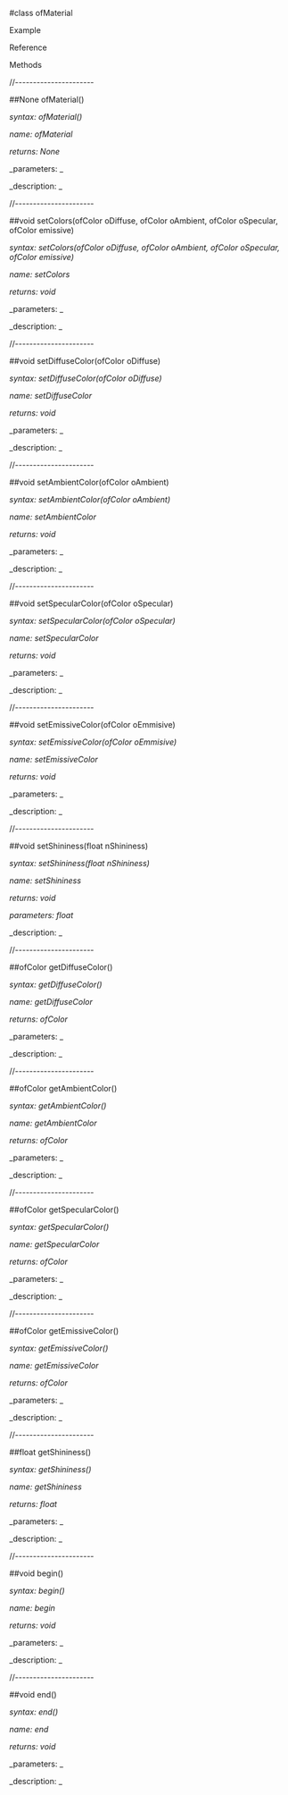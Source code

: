 #class ofMaterial

Example



Reference



Methods



//----------------------

##None ofMaterial()

_syntax: ofMaterial()_

_name: ofMaterial_

_returns: None_

_parameters: _



_description: _















//----------------------

##void setColors(ofColor oDiffuse, ofColor oAmbient, ofColor oSpecular, ofColor emissive)

_syntax: setColors(ofColor oDiffuse, ofColor oAmbient, ofColor oSpecular, ofColor emissive)_

_name: setColors_

_returns: void_

_parameters: _



_description: _















//----------------------

##void setDiffuseColor(ofColor oDiffuse)

_syntax: setDiffuseColor(ofColor oDiffuse)_

_name: setDiffuseColor_

_returns: void_

_parameters: _



_description: _















//----------------------

##void setAmbientColor(ofColor oAmbient)

_syntax: setAmbientColor(ofColor oAmbient)_

_name: setAmbientColor_

_returns: void_

_parameters: _



_description: _















//----------------------

##void setSpecularColor(ofColor oSpecular)

_syntax: setSpecularColor(ofColor oSpecular)_

_name: setSpecularColor_

_returns: void_

_parameters: _



_description: _















//----------------------

##void setEmissiveColor(ofColor oEmmisive)

_syntax: setEmissiveColor(ofColor oEmmisive)_

_name: setEmissiveColor_

_returns: void_

_parameters: _



_description: _















//----------------------

##void setShininess(float nShininess)

_syntax: setShininess(float nShininess)_

_name: setShininess_

_returns: void_

_parameters: float_



_description: _















//----------------------

##ofColor getDiffuseColor()

_syntax: getDiffuseColor()_

_name: getDiffuseColor_

_returns: ofColor_

_parameters: _



_description: _















//----------------------

##ofColor getAmbientColor()

_syntax: getAmbientColor()_

_name: getAmbientColor_

_returns: ofColor_

_parameters: _



_description: _















//----------------------

##ofColor getSpecularColor()

_syntax: getSpecularColor()_

_name: getSpecularColor_

_returns: ofColor_

_parameters: _



_description: _















//----------------------

##ofColor getEmissiveColor()

_syntax: getEmissiveColor()_

_name: getEmissiveColor_

_returns: ofColor_

_parameters: _



_description: _















//----------------------

##float getShininess()

_syntax: getShininess()_

_name: getShininess_

_returns: float_

_parameters: _



_description: _















//----------------------

##void begin()

_syntax: begin()_

_name: begin_

_returns: void_

_parameters: _



_description: _















//----------------------

##void end()

_syntax: end()_

_name: end_

_returns: void_

_parameters: _



_description: _















